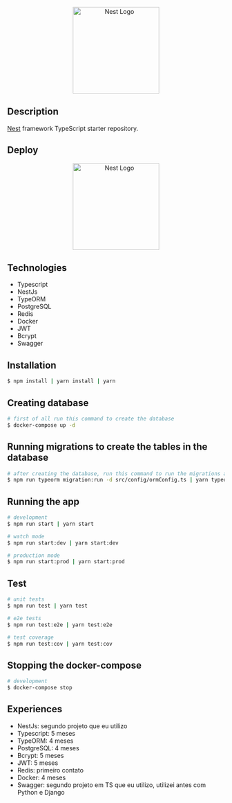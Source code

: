<p align="center">
  <a href="http://nestjs.com/" target="blank"><img src="https://nestjs.com/img/logo-small.svg" width="200" alt="Nest Logo" /></a>
</p>

[circleci-image]: https://img.shields.io/circleci/build/github/nestjs/nest/master?token=abc123def456
[circleci-url]: https://circleci.com/gh/nestjs/nest

## Description

[Nest](https://github.com/nestjs/nest) framework TypeScript starter repository.

## Deploy
<p align="center">
  <a href="https://mks-api.herokuapp.com" target="blank"><img src="https://img.shields.io/badge/-Swagger-%23Clojure?style=for-the-badge&logo=swagger&logoColor=white" width="200" alt="Nest Logo" /></a>
</p>

## Technologies

- Typescript
- NestJs
- TypeORM
- PostgreSQL
- Redis
- Docker
- JWT 
- Bcrypt
- Swagger 

## Installation

```bash
$ npm install | yarn install | yarn 
```

## Creating database

```bash
# first of all run this command to create the database
$ docker-compose up -d
```

## Running migrations to create the tables in the database

```bash
# after creating the database, run this command to run the migrations and create the tables in the database
$ npm run typeorm migration:run -d src/config/ormConfig.ts | yarn typeorm migration:run -d src/config/ormConfig.ts
```

## Running the app

```bash
# development
$ npm run start | yarn start

# watch mode
$ npm run start:dev | yarn start:dev

# production mode
$ npm run start:prod | yarn start:prod
```

## Test

```bash
# unit tests
$ npm run test | yarn test

# e2e tests 
$ npm run test:e2e | yarn test:e2e

# test coverage
$ npm run test:cov | yarn test:cov
```

## Stopping the docker-compose

```bash
# development
$ docker-compose stop
```
## Experiences

- NestJs: segundo projeto que eu utilizo
- Typescript: 5 meses
- TypeORM: 4 meses
- PostgreSQL: 4 meses
- Bcrypt: 5 meses
- JWT: 5 meses
- Redis: primeiro contato
- Docker: 4 meses 
- Swagger: segundo projeto em TS que eu utilizo, utilizei antes com Python e Django

